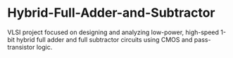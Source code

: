 # Hybrid-Full-Adder-and-Subtractor
VLSI project focused on designing and analyzing low-power, high-speed 1-bit hybrid full adder and full subtractor circuits using CMOS and pass-transistor logic.
